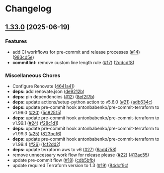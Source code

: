 # Changelog

## [1.33.0](https://github.com/opzkit/terraform-aws-k8s-addons-cluster-autoscaler/compare/v1.32.1...v1.33.0) (2025-06-19)


### Features

* add CI workflows for pre-commit and release processes ([#14](https://github.com/opzkit/terraform-aws-k8s-addons-cluster-autoscaler/issues/14)) ([983cd5e](https://github.com/opzkit/terraform-aws-k8s-addons-cluster-autoscaler/commit/983cd5e2c3de7a22123ca8751893c9a6d3e270ee))
* **commitlint:** remove custom line length rule ([#17](https://github.com/opzkit/terraform-aws-k8s-addons-cluster-autoscaler/issues/17)) ([2ddcdf8](https://github.com/opzkit/terraform-aws-k8s-addons-cluster-autoscaler/commit/2ddcdf8be781b5d3faba7b9dcc93eb466a9ed2d9))


### Miscellaneous Chores

* Configure Renovate ([4641a41](https://github.com/opzkit/terraform-aws-k8s-addons-cluster-autoscaler/commit/4641a41d99c600677d9d88edb4c0f4cca37a7381))
* **deps:** add renovate.json ([de9212b](https://github.com/opzkit/terraform-aws-k8s-addons-cluster-autoscaler/commit/de9212b2e44884b234e43e024a2df7b61652094f))
* **deps:** pin dependencies ([#12](https://github.com/opzkit/terraform-aws-k8s-addons-cluster-autoscaler/issues/12)) ([8ef2f7b](https://github.com/opzkit/terraform-aws-k8s-addons-cluster-autoscaler/commit/8ef2f7b0c755ef580dbfd76a8b9a1df3769c433e))
* **deps:** update actions/setup-python action to v5.6.0 ([#21](https://github.com/opzkit/terraform-aws-k8s-addons-cluster-autoscaler/issues/21)) ([adb634c](https://github.com/opzkit/terraform-aws-k8s-addons-cluster-autoscaler/commit/adb634cfc0fc1d82c7082f14c774a7eb73c2868c))
* **deps:** update pre-commit hook antonbabenko/pre-commit-terraform to v1.99.0 ([#20](https://github.com/opzkit/terraform-aws-k8s-addons-cluster-autoscaler/issues/20)) ([5c82515](https://github.com/opzkit/terraform-aws-k8s-addons-cluster-autoscaler/commit/5c82515536fdedecaa95f0a1fd1e0971f375d047))
* **deps:** update pre-commit hook antonbabenko/pre-commit-terraform to v1.99.1 ([#24](https://github.com/opzkit/terraform-aws-k8s-addons-cluster-autoscaler/issues/24)) ([f28c1d1](https://github.com/opzkit/terraform-aws-k8s-addons-cluster-autoscaler/commit/f28c1d1aafbdb1077e237c8f601c61bd5c08eb45))
* **deps:** update pre-commit hook antonbabenko/pre-commit-terraform to v1.99.3 ([#25](https://github.com/opzkit/terraform-aws-k8s-addons-cluster-autoscaler/issues/25)) ([823bcf6](https://github.com/opzkit/terraform-aws-k8s-addons-cluster-autoscaler/commit/823bcf673418d9c54a7c1188290c28f43287c8ef))
* **deps:** update pre-commit hook antonbabenko/pre-commit-terraform to v1.99.4 ([#26](https://github.com/opzkit/terraform-aws-k8s-addons-cluster-autoscaler/issues/26)) ([fcf2dd2](https://github.com/opzkit/terraform-aws-k8s-addons-cluster-autoscaler/commit/fcf2dd21805af44cbe9724f62074dbaba2278ea3))
* **deps:** update terraform aws to v6 ([#27](https://github.com/opzkit/terraform-aws-k8s-addons-cluster-autoscaler/issues/27)) ([6ad4758](https://github.com/opzkit/terraform-aws-k8s-addons-cluster-autoscaler/commit/6ad47580c0db33567f81331b26a61b5d752588ff))
* remove unnecessary work flow for release please ([#22](https://github.com/opzkit/terraform-aws-k8s-addons-cluster-autoscaler/issues/22)) ([413ac55](https://github.com/opzkit/terraform-aws-k8s-addons-cluster-autoscaler/commit/413ac55bde718e7ac6a4424c44e90863273679a2))
* update pre-commit flow ([#18](https://github.com/opzkit/terraform-aws-k8s-addons-cluster-autoscaler/issues/18)) ([cdb5bfb](https://github.com/opzkit/terraform-aws-k8s-addons-cluster-autoscaler/commit/cdb5bfbe7284feb222fd35c800e0a439884445e4))
* update required Terraform version to 1.3 ([#19](https://github.com/opzkit/terraform-aws-k8s-addons-cluster-autoscaler/issues/19)) ([84dcf9c](https://github.com/opzkit/terraform-aws-k8s-addons-cluster-autoscaler/commit/84dcf9c785caf9f39706debd8c2c6d6d6ab5b146))
